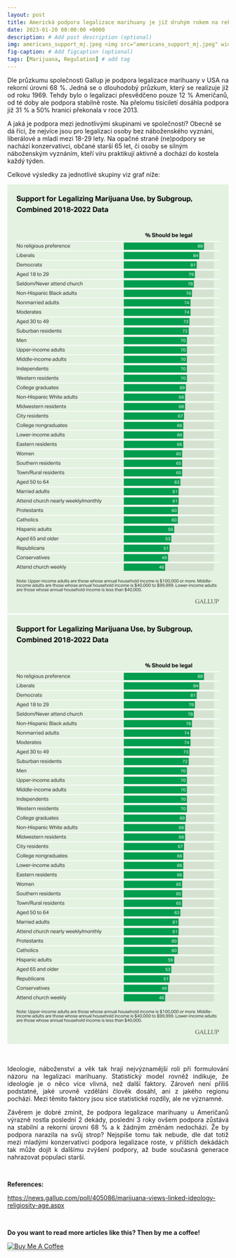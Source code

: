 ```yaml
---
layout: post
title: Americká podpora legalizace marihuany je již druhým rokem na rekorní úrovni  
date: 2023-01-20 00:00:00 +0000
description: # Add post description (optional)
img: americans_support_mj.jpeg <img src="americans_support_mj.jpeg" width="50" height="100"># Add image post (optional)
fig-caption: # Add figcaption (optional)
tags: [Marijuana, Regulation] # add tag
---
```


<p style="text-align: justify">Dle průzkumu společnosti Gallup je podpora legalizace marihuany v USA na rekorní úrovni 68 %. Jedná se o dlouhodobý průzkum, který se realizuje již od roku 1969. Tehdy bylo o legalizaci přesvědčeno pouze 12 % Američanů, od té doby ale podpora stabilně roste. Na přelomu tisíciletí dosáhla podpora již 31 % a 50% hranici překonala v roce 2013.

 A jaká je podpora mezi jednotlivými skupinami ve společnosti? Obecně se dá říci, že nejvíce jsou pro legalizaci osoby bez náboženského vyznání, liberálové a mladí mezi 18-29 lety. Na opačné straně (ne)podpory se nachází konzervativci, občané starší 65 let, či osoby se silným náboženským vyznáním, kteří víru praktikují aktivně a dochází do kostela každý týden.</p> 

Celkové výsledky za jednotlivé skupiny viz graf níže:

![Book logo](/assets/img/mj_support_data.jpeg)
  <img src="mj_support_data.jpeg" alt="Zdroj: Gallup News">

<br>

<p style="text-align: justify">Ideologie, náboženství a věk tak hrají nejvýznamější roli při formulování názoru na legalizaci marihuany. Statistický model rovněž indikuje, že ideologie je o něco více vlivná, než další faktory. Zároveň není příliš podstatné, jaké urovně vzdělání člověk dosáhl, ani z jakého regionu pochází. Mezi těmito faktory jsou sice statistické rozdíly, ale ne významné.</p> 

<p style="text-align: justify">Závěrem je dobré zmínit, že podpora legalizace marihuany u Američanů výrazně rostla poslední 2 dekády, poslední 3 roky ovšem podpora zůstává na stabilní a rekorní úrovni 68 % a k žádným změnám nedochází. Že by podpora narazila na svůj strop? Nejspíše tomu tak nebude, dle dat totiž  mezi mladými konzervativci podpora legalizace roste, v příštích dekádách tak může dojít k dalšímu zvýšení podpory, až bude současná generace nahrazovat populaci starší.</p> 

<br>

<b>References:</b>

<a href="https://news.gallup.com/poll/405086/marijuana-views-linked-ideology-religiosity-age.aspx">https://news.gallup.com/poll/405086/marijuana-views-linked-ideology-religiosity-age.aspx</a>

<br>

<b>Do you want to read more articles like this? Then by me a coffee!</b> 

<a href="https://www.buymeacoffee.com/tomlukavec" target="_blank"><img src="https://www.buymeacoffee.com/assets/img/custom_images/orange_img.png" alt="Buy Me A Coffee" style="height: 41px !important;width: 174px !important;box-shadow: 0px 3px 2px 0px rgba(190, 190, 190, 0.5) !important;-webkit-box-shadow: 0px 3px 2px 0px rgba(190, 190, 190, 0.5) !important;" ></a>

<br>
